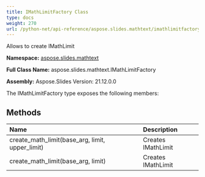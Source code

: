 ```yaml
---
title: IMathLimitFactory Class
type: docs
weight: 270
url: /python-net/api-reference/aspose.slides.mathtext/imathlimitfactory/
---
```


Allows to create IMathLimit

**Namespace:** [aspose.slides.mathtext](/slides/python-net/api-reference/aspose.slides.mathtext/)

**Full Class Name:** aspose.slides.mathtext.IMathLimitFactory

**Assembly:**  Aspose.Slides Version: 21.12.0.0

The IMathLimitFactory type exposes the following members:
## **Methods**
|**Name**|**Description**|
| :- | :- |
|create_math_limit(base_arg, limit, upper_limit)|Creates IMathLimit|
|create_math_limit(base_arg, limit)|Creates IMathLimit|
